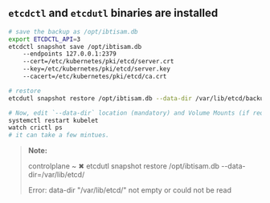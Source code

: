 ## `etcdctl` and `etcdutl` binaries are installed

```bash
# save the backup as /opt/ibtisam.db
export ETCDCTL_API=3
etcdctl snapshot save /opt/ibtisam.db
    --endpoints 127.0.0.1:2379
    --cert=/etc/kubernetes/pki/etcd/server.crt
    --key=/etc/kubernetes/pki/etcd/server.key
    --cacert=/etc/kubernetes/pki/etcd/ca.crt

# restore
etcdutl snapshot restore /opt/ibtisam.db --data-dir /var/lib/etcd/backup

# Now, edit `--data-dir` location (mandatory) and Volume Mounts (if required) in `/etc/kubernetes/manifests/etcd.yaml`.
systemctl restart kubelet
watch crictl ps
# it can take a few mintues.
```
> **Note:**
> 
> controlplane ~ ✖ etcdutl snapshot restore /opt/ibtisam.db --data-dir=/var/lib/etcd/
> 
> Error: data-dir "/var/lib/etcd/" not empty or could not be read
